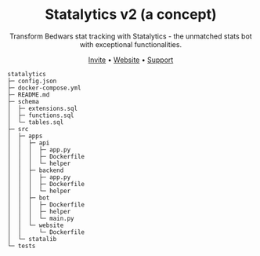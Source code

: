 <div align="center">

<h1>Statalytics v2 (a concept)</h1>
Transform Bedwars stat tracking with Statalytics - the unmatched stats bot with exceptional functionalities.

<br>

<a href="https://statalytics.net/invite">Invite</a> •
<a href="https://statalytics.net/">Website</a> •
<a href="https://statalytics.net/discord">Support</a>

</div>

```
statalytics
├─ config.json
├─ docker-compose.yml
├─ README.md
├─ schema
│  ├─ extensions.sql
│  ├─ functions.sql
│  └─ tables.sql
├─ src
│  ├─ apps
│  │  ├─ api
│  │  │  ├─ app.py
│  │  │  ├─ Dockerfile
│  │  │  └─ helper
│  │  ├─ backend
│  │  │  ├─ app.py
│  │  │  ├─ Dockerfile
│  │  │  └─ helper
│  │  ├─ bot
│  │  │  ├─ Dockerfile
│  │  │  ├─ helper
│  │  │  └─ main.py
│  │  └─ website
│  │     └─ Dockerfile
│  └─ statalib
└─ tests

```